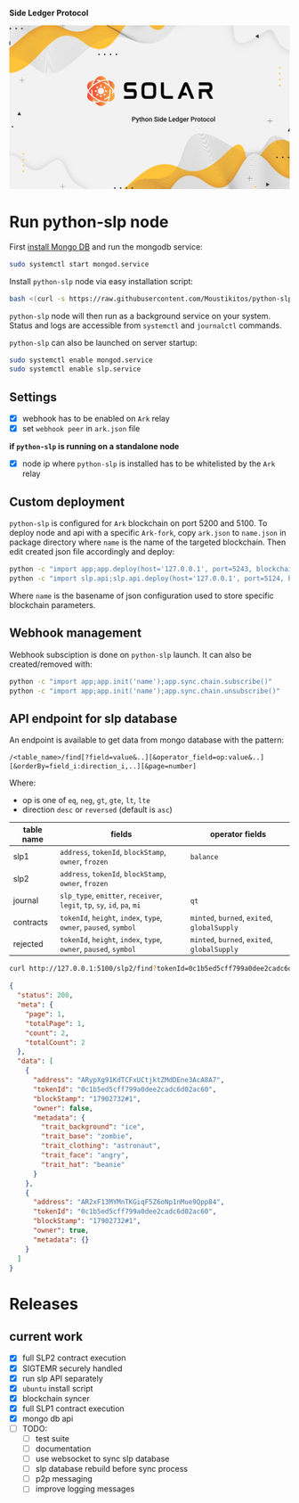 **Side Ledger Protocol**

<p align="center">
	<img src="./banner.jpg?sanitize=true" />
</p>

# Run python-slp node

First [install Mongo DB](https://docs.mongodb.com/manual/tutorial/#installation) and run the mongodb service:

```sh
sudo systemctl start mongod.service
```

Install `python-slp` node via easy installation script:

```sh
bash <(curl -s https://raw.githubusercontent.com/Moustikitos/python-slp/master/slp-install.sh)
```

`python-slp` node will then run as a background service on your system. Status and logs are accessible from `systemctl` and `journalctl` commands.

`python-slp` can also be launched on server startup:

```sh
sudo systemctl enable mongod.service
sudo systemctl enable slp.service
```

## Settings

  * [x] webhook has to be enabled on `Ark` relay
  * [x] set `webhook peer` in `ark.json` file

**if `python-slp` is running on a standalone node**

  * [x] node ip where `python-slp` is installed has to be whitelisted by the `Ark` relay

## Custom deployment

`python-slp` is configured for `Ark` blockchain on port 5200 and 5100. To deploy node and api with a specific `Ark-fork`, copy `ark.json` to `name.json` in package directory where `name` is the name of the targeted blockchain. Then edit created json file accordingly and deploy:

```sh
python -c "import app;app.deploy(host='127.0.0.1', port=5243, blockchain='name')"
python -c "import slp.api;slp.api.deploy(host='127.0.0.1', port=5124, blockchain='name')"
```

Where `name` is the basename of json configuration used to store specific blockchain parameters.

## Webhook management

Webhook subsciption is done on `python-slp` launch. It can also be created/removed with:

```sh
python -c "import app;app.init('name');app.sync.chain.subscribe()"
python -c "import app;app.init('name');app.sync.chain.unsubscribe()"
```

## API endpoint for slp database

An endpoint is available to get data from mongo database with the pattern:

```
/<table_name>/find[?field=value&..][&operator_field=op:value&..][&orderBy=field_i:direction_i,..][&page=number]
```

Where:
  - op is one of `eq`, `neg`, `gt`, `gte`, `lt`, `lte`
  - direction `desc` or `reversed` (default is `asc`)

table name|fields|operator fields
-|-|-
slp1|`address`, `tokenId`, `blockStamp`, `owner`, `frozen`|`balance`
slp2|`address`, `tokenId`, `blockStamp`, `owner`, `frozen`
journal|`slp_type`, `emitter`, `receiver`, `legit`, `tp`, `sy`, `id`, `pa`, `mi`|`qt`
contracts|`tokenId`, `height`, `index`, `type`, `owner`, `paused`, `symbol`|`minted`, `burned`, `exited`, `globalSupply`
rejected|`tokenId`, `height`, `index`, `type`, `owner`, `paused`, `symbol`|`minted`, `burned`, `exited`, `globalSupply`

```bash
curl http://127.0.0.1:5100/slp2/find?tokenId=0c1b5ed5cff799a0dee2cadc6d02ac60
```
```json
{
  "status": 200,
  "meta": {
    "page": 1,
    "totalPage": 1,
    "count": 2,
    "totalCount": 2
  },
  "data": [
    {
      "address": "ARypXg91KdTCFxUCtjktZMdDEne3AcA8A7",
      "tokenId": "0c1b5ed5cff799a0dee2cadc6d02ac60",
      "blockStamp": "17902732#1",
      "owner": false,
      "metadata": {
        "trait_background": "ice",
        "trait_base": "zombie",
        "trait_clothing": "astronaut",
        "trait_face": "angry",
        "trait_hat": "beanie"
      }
    },
    {
      "address": "AR2xF13MYMnTKGiqF5Z6oNp1nMue9Qpp84",
      "tokenId": "0c1b5ed5cff799a0dee2cadc6d02ac60",
      "blockStamp": "17902732#1",
      "owner": true,
      "metadata": {}
    }
  ]
}
```

# Releases

## current work
  - [x] full SLP2 contract execution
  - [x] SIGTEMR securely handled
  - [x] run slp API separately
  - [x] `ubuntu` install script
  - [x] blockchain syncer
  - [x] full SLP1 contract execution
  - [x] mongo db api
  - [ ] TODO:
    - [ ] test suite
    - [ ] documentation
    - [ ] use websocket to sync slp database
    - [ ] slp database rebuild before sync process
    - [ ] p2p messaging
    - [ ] improve logging messages

